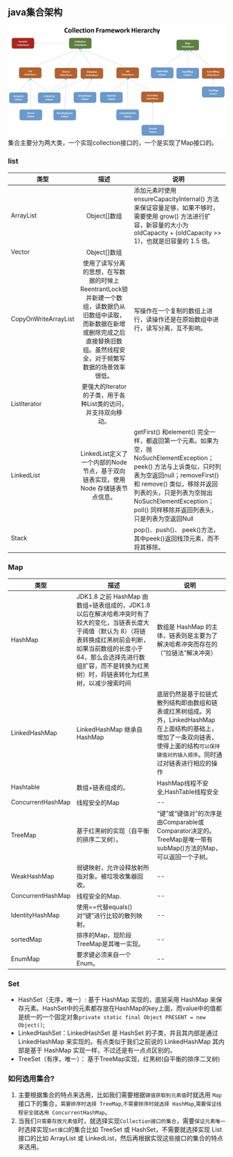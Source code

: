 ## java集合架构
![集合框架](!pic/../pic/collection.png)
集合主要分为两大类，一个实现collection接口的，一个是实现了Map接口的。
### list
| 类型 | 描述 | 说明 |
|---|:---:|---|
|ArrayList|Object[]数组|添加元素时使用 ensureCapacityInternal() 方法来保证容量足够，如果不够时，需要使用 grow() 方法进行扩容，新容量的大小为 oldCapacity + (oldCapacity >> 1)，也就是旧容量的 1.5 倍。|
|Vector|Object[]数组||
|CopyOnWriteArrayList|使用了读写分离的思想，在写数据的时候上ReentrantLock锁并新建一个数组，读数据仍从旧数组中读取，而新数据在新增或删除完成之后直接替换旧数组。虽然线程安全，对于频繁写数据的场景效率很低。|写操作在一个复制的数组上进行，读操作还是在原始数组中进行，读写分离，互不影响。|
|ListIterator|更强大的Iterator的子类，用于各种List类的访问，并支持双向移动。||
|LinkedList|LinkedList定义了一个内部的Node 节点，基于双向链表实现，使用 Node 存储链表节点信息。|getFirst() 和element() 完全一样，都返回第一个元素。如果为空，抛NoSuchElementException；peek() 方法与上诉类似，只时列表为空返回null；removeFirst() 和 remove() 类似，移除并返回列表的头，只是列表为空抛出NoSuchElementException；poll() 同样移除并返回列表头，只是列表为空返回Null|
|Stack||pop()、push()、 peek()方法，其中peek()返回栈顶元素，而不将其移除。|

### Map

| 类型 | 描述 | 说明 |
|--|--|--|
|HashMap|JDK1.8 之前 HashMap 由数组+链表组成的，JDK1.8 以后在解决哈希冲突时有了较大的变化，当链表长度大于阈值（默认为 8）（将链表转换成红黑树前会判断，如果当前数组的长度小于 64，那么会选择先进行数组扩容，而不是转换为红黑树）时，将链表转化为红黑树，以减少搜索时间|数组是 HashMap 的主体，链表则是主要为了解决哈希冲突而存在的（“拉链法”解决冲突）|
|LinkedHashMap|LinkedHashMap 继承自 HashMap|底层仍然是基于拉链式散列结构即由数组和链表或红黑树组成。另外，LinkedHashMap 在上面结构的基础上，增加了一条双向链表，使得上面的结构`可以保持键值对的插入顺序`。同时通过对链表进行相应的操作|
|Hashtable|数组+链表组成的。|HashMap线程不安全,HashTable线程安全|
|ConcurrentHashMap|线程安全的Map|--|
|TreeMap|基于红黑树的实现（自平衡的排序二叉树）。|“键”或“键值对”的次序是由Comparable或Comparator决定的。TreeMap是唯一带有subMap()方法的Map，可以返回一个子树。|
|WeakHashMap|弱键映射，允许设释放射所指对象。被垃圾收集器回收。|--|
|ConcurrentHashMap|线程安全的Map.|--|
|IdentityHashMap|使用==代替equals()对“键”进行比较的散列映射。|--|
|sortedMap|排序的Map，现阶段TreeMap是其唯一实现。|--|
|EnumMap|要求键必须来自一个Enum。|--|

### Set
- HashSet（无序，唯一）: 基于 HashMap 实现的，底层采用 HashMap 来保存元素。HashSet中的元素都存放在HashMap的key上面，而value中的值都是统一的一个固定对象`private static final Object PRESENT = new Object()`;
- LinkedHashSet：LinkedHashSet 是 HashSet 的子类，并且其内部是通过 LinkedHashMap 来实现的。有点类似于我们之前说的 LinkedHashMap 其内部是基于 HashMap 实现一样，不过还是有一点点区别的。
- TreeSet（有序，唯一）： 基于TreeMap实现，红黑树(自平衡的排序二叉树)

### 如何选用集合?
1. 主要根据集合的特点来选用，比如我们需要根据`键值获取到元素值`时就选用 `Map` 接口下的集合，`需要排序时选择 TreeMap`,`不需要排序时就选择 HashMap`,`需要保证线程安全就选用 ConcurrentHashMap`。
2. 当我们`只需要存放元素值`时，就选择实现`Collection接口的集合`，需要`保证元素唯一`时选择实现`Set接口`的集合比如 TreeSet 或 HashSet，不需要就选择实现 List 接口的比如 ArrayList 或 LinkedList，然后再根据实现这些接口的集合的特点来选用。